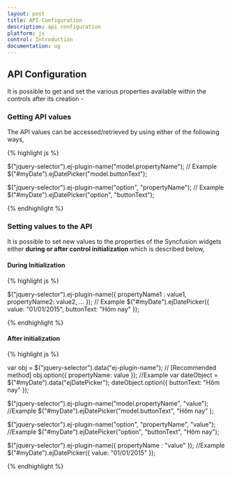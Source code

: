 ```yaml
---
layout: post
title: API-Configuration
description: api configuration
platform: js
control: Introduction
documentation: ug
---
```


## API Configuration

It is possible to get and set the various properties available within the controls after its creation -

### Getting API values

The API values can be accessed/retrieved by using either of the following ways,


{% highlight js %}

   $("jquery-selector").ej-plugin-name("model.propertyName");
   // Example
   $("#myDate").ejDatePicker("model.buttonText");


   $("jquery-selector").ej-plugin-name("option", "propertyName");
   // Example
   $("#myDate").ejDatePicker("option", "buttonText");

{% endhighlight %}


### Setting values to the API

It is possible to set new values to the properties of the Syncfusion widgets either **during or after control initialization** which is described below, 

#### During Initialization


{% highlight js %}

   $("jquery-selector").ej-plugin-name({ propertyName1 : value1, propertyName2: value2, … });
   // Example
   $("#myDate").ejDatePicker({ value: "01/01/2015", buttonText: "Hôm nay" });

{% endhighlight %}


#### After initialization


{% highlight js %}

   var obj = $("jquery-selector").data("ej-plugin-name");  // [Recommended method]
   obj.option({ propertyName: value });
   //Example
   var dateObject = $("#myDate").data("ejDatePicker");
   dateObject.option({ buttonText: "Hôm nay" });


   $("jquery-selector").ej-plugin-name("model.propertyName", "value");
   //Example
   $("#myDate").ejDatePicker("model.buttonText", "Hôm nay" );


   $("jquery-selector").ej-plugin-name("option", "propertyName", "value");
   //Example
   $("#myDate").ejDatePicker("option", "buttonText", "Hôm nay");

   $("jquery-selector").ej-plugin-name({ propertyName : "value" });
   //Example
   $("#myDate").ejDatePicker({ value: "01/01/2015" });

{% endhighlight %}





